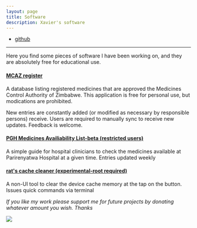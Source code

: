 ```yaml
---
layout: page
title: Software
description: Xavier's software
---
```


<div class="navbar">
    <div class="navbar-inner">
        <ul class="nav">
            <li><a href="https://github.com/fakerat">github</a></li>
        </ul>
    </div>
</div>

---

Here you find some pieces of software I have been working on, and they are absolutely free for educational use.


#### <a name="qtl"></a>[MCAZ register](https://androidfilehost.com/?fid=6006931924117897701)


A database listing registered medicines that are approved the Medicines Control Authority of Zimbabwe. This application is free for personal use, but modications are prohibited.

New entries are constantly added (or modified as necessary by responsible persons) receive. Users are required to manually sync to receive new updates. Feedback is welcome.

#### <a name="qtl"></a>[PGH Medicines Availiability List-beta (restricted users)](https://androidfilehost.com/?)
A simple guide for hospital clinicians to check the medicines available at Parirenyatwa Hospital at a given time. Entries updated weekly

#### <a name="qtl"></a>[rat's cache cleaner (experimental-root required)](https://androidfilehost.com/?fid=6006931924117900398)
A non-UI tool to clear the device cache memory at the tap on the button. Issues quick commands via terminal






*If you like my work please support me for future projects by donating whatever amount you wish. Thanks*

<a href='https://www.paynow.co.zw/Payment/BillPaymentLink/?q=aWQ9Nzc5NiZhbW91bnQ9MC4wMCZhbW91bnRfcXVhbnRpdHk9MC4wMCZsPTA%3d' target='_blank'><img src='https://www.paynow.co.zw/Content/Buttons/Medium_buttons/button_donate_medium.png' style='border:0' /></a>
